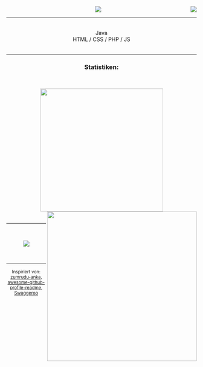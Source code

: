 <img align="right" src="https://visitor-badge.laobi.icu/badge?page_id=xamtodd">
<div align="center">
  <a href="https://git.io/typing-svg" target="blank">
    <img src="https://readme-typing-svg.herokuapp.com/?lines=Moin,+ich+bin+xamtodd!&center=true&size=30">
  </a>
</div>

<hr>

<p align="center">
    <br>
        Java
    <br>
        HTML / CSS / PHP / JS
    <br>
    <br>
</p>

<hr>

<div align="center">
  <h3>Statistiken:</h3>
  <br>
<p align=center>
  <div align=center>
    <a href="https://github.com/anuraghazra/github-readme-stats" target="blank">
      <img width=325 align="center" src="https://github-readme-stats.vercel.app/api/top-langs/?username=xamtodd&theme=highcontrast&layout=compact&hide_border=true" />
    </a>
    <a href="https://github.com/anuraghazra/github-readme-stats" title="Go to Source" target="blank">
      <img align="right" width=396 src="https://github-readme-stats.vercel.app/api?username=xamtodd&hide=stars,issues&count_private=true&show_icons=true&theme=highcontrast&hide_border=true" />
    </a>
  </div>
  <br>
 </div>

<hr>
<br>

<p align="center">
    <img src="https://avatars.githubusercontent.com/u/78021255?v=4">
</p>
<br>
<hr>
<p  align="center">
<sub>
Inspiriert von:<br>
<a href="https://github.com/zumrudu-anka/zumrudu-anka" target="blank">zumrudu-anka</a>,
<a href="https://github.com/abhisheknaiidu/awesome-github-profile-readme" target="blank">awesome-github-profile-readme</a>,
<a href="https://github.com/Swaggeroo/" target="blank">Swaggeroo</a>
</sub>
</p>
